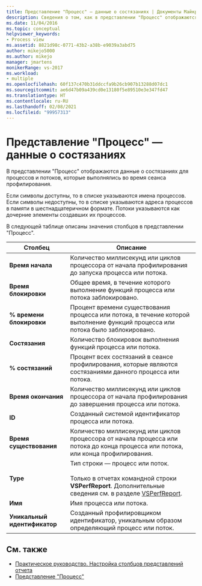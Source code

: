 ```yaml
---
title: Представление "Процесс" — данные о состязаниях | Документы Майкрософт
description: Сведения о том, как в представлении "Процесс" отображаются данные о состязаниях для процессов и потоков, которые выполнялись во время сеанса профилирования.
ms.date: 11/04/2016
ms.topic: conceptual
helpviewer_keywords:
- Process view
ms.assetid: 8821d98c-0771-43b2-a38b-e9039a3abd75
author: mikejo5000
ms.author: mikejo
manager: jmartens
monikerRange: vs-2017
ms.workload:
- multiple
ms.openlocfilehash: 60f137c470b31ddccfa9b26cb907b13288d07dc1
ms.sourcegitcommit: ae6d47b09a439cd0e13180f5e89510e3e347fd47
ms.translationtype: HT
ms.contentlocale: ru-RU
ms.lasthandoff: 02/08/2021
ms.locfileid: "99957313"
---
```

# <a name="process-view---contention-data"></a>Представление "Процесс" — данные о состязаниях
В представлении "Процесс" отображаются данные о состязаниях для процессов и потоков, которые выполнялись во время сеанса профилирования.

 Если символы доступны, то в списке указываются имена процессов. Если символы недоступны, то в списке указываются адреса процессов в памяти в шестнадцатеричном формате. Потоки указываются как дочерние элементы создавших их процессов.

 В следующей таблице описаны значения столбцов в представлении "Процесс".

|Столбец|Описание|
|------------|-----------------|
|**Время начала**|Количество миллисекунд или циклов процессора от начала профилирования до запуска процесса или потока.|
|**Время блокировки**|Общее время, в течение которого выполнение функций процесса или потока заблокировано.|
|**% времени блокировки**|Процент времени существования процесса или потока, в течение которой выполнение функций процесса или потока было заблокировано.|
|**Состязания**|Количество блокировок выполнения функций процесса или потока.|
|**% состязаний**|Процент всех состязаний в сеансе профилирования, которые являются состязаниями данного процесса или потока.|
|**Время окончания**|Количество миллисекунд или циклов процессора от начала профилирования до завершения процесса или потока.|
|**ID**|Созданный системой идентификатор процесса или потока.|
|**Время существования**|Количество миллисекунд или циклов процессора от начала процесса или потока до конца процесса или потока, или конца профилирования.|
|**Type**|Тип строки — процесс или поток.<br /><br /> Только в отчетах командной строки **VSPerfReport**. Дополнительные сведения см. в разделе [VSPerfReport](../profiling/vsperfreport.md).|
|**Имя**|Имя процесса или потока.|
|**Уникальный идентификатор**|Созданный профилировщиком идентификатор, уникальным образом определяющий процесс или поток.|

## <a name="see-also"></a>См. также
- [Практическое руководство. Настройка столбцов представлений отчета](../profiling/how-to-customize-report-view-columns.md)
- [Представление "Процесс"](../profiling/process-view.md)
